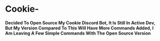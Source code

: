 # Cookie-
#### Decided To Open Source My Cookie Discord Bot, It Is Still In Active Dev, But My Version Compared To This Will Have More Commands Added, I Am Leaving A Few Simple Commands With The Open Source Version
